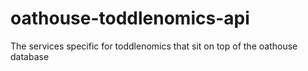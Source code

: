# oathouse-toddlenomics-api
The services specific for toddlenomics that sit on top of the oathouse database
